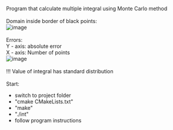 Program that calculate multiple integral using Monte Carlo method<br><br>
Domain inside border of black points:<br>
![image](https://user-images.githubusercontent.com/105585491/212558801-f54df074-6e70-4409-bd80-40133aec938d.png)
<br><br>
Errors:<br>
Y - axis: absolute error<br>
X - axis: Number of points<br>
![image](https://user-images.githubusercontent.com/105585491/212934986-7d9ef1e6-d31c-46ba-9086-22dc6339d474.png)
<br>
<br> !!! Value of integral has standard distribution<br><br>
Start:
<ul>
    <li> switch to project folder </li>
    <li> "cmake CMakeLists.txt" </li>
    <li> "make" </li>
    <li> "./int" </li>
    <li> follow program instructions</li>
</ul>

